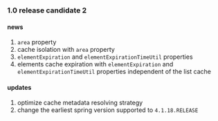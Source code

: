 ### 1.0 release candidate 2

#### news
1. ``area`` property
2. cache isolation with ``area`` property
3. ``elementExpiration`` and ``elementExpirationTimeUtil`` properties
4. elements cache expiration with ``elementExpiration`` and ``elementExpirationTimeUtil`` properties independent of the list cache

#### updates
1. optimize cache metadata resolving strategy
2. change the earliest spring version supported to `4.1.18.RELEASE`